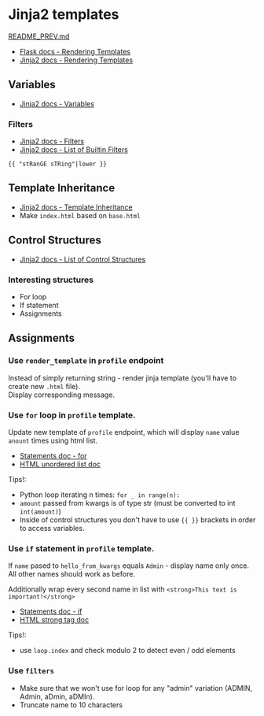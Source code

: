 # Jinja2 templates
[README_PREV.md](./README_PREV.md)

* [Flask docs - Rendering Templates][]
* [Jinja2 docs - Rendering Templates][]


## Variables
* [Jinja2 docs - Variables][]

### Filters
* [Jinja2 docs - Filters][]
* [Jinja2 docs - List of Builtin Filters][]
```
{{ "stRanGE sTRing"|lower }}
```

## Template Inheritance
* [Jinja2 docs - Template Inheritance][]
* Make `index.html` based on `base.html`

## Control Structures
* [Jinja2 docs - List of Control Structures][]

### Interesting structures
* For loop
* If statement
* Assignments 

## Assignments
### Use `render_template` in `profile` endpoint
Instead of simply returning string - render jinja template (you'll have to create new `.html` file).  
Display corresponding message.

### Use `for` loop in `profile` template.
Update new template of `profile` endpoint, which will display `name` value `anount` times using html list.
* [Statements doc - for][]
* [HTML unordered list doc][]

Tips!:
* Python loop iterating n times: `for _ in range(n):`
* `amount` passed from kwargs is of type str (must be converted to int `int(amount)`)
* Inside of control structures you don't have to use `{{ }}` brackets in order to access variables.

### Use `if` statement in `profile` template.
If `name` pased to `hello_from_kwargs` equals `Admin` - display name only once.  
All other names should work as before.

Additionally wrap every second name in list with `<strong>This text is important!</strong>`

* [Statements doc - if](https://jinja2docs.readthedocs.io/en/stable/templates.html#if)
* [HTML strong tag doc](https://www.w3schools.com/tags/tag_strong.asp)

Tips!:
* use `loop.index` and check modulo 2 to detect even / odd elements

### Use `filters`
* Make sure that we won't use for loop for any "admin" variation (ADMIN, Admin, aDmin, aDMIn).
* Truncate name to 10 characters


[Flask docs - Rendering Templates]: https://flask.palletsprojects.com/en/2.1.x/quickstart/#rendering-templates
[Jinja2 docs - Rendering Templates]: https://jinja.palletsprojects.com/en/3.1.x/templates/
[Jinja2 docs - Variables]: https://jinja.palletsprojects.com/en/3.1.x/templates/#variables
[Jinja2 docs - Filters]: https://jinja.palletsprojects.com/en/3.1.x/templates/#filters
[Jinja2 docs - Template Inheritance]: https://jinja.palletsprojects.com/en/3.1.x/templates/#template-inheritance
[Jinja2 docs - List of Builtin Filters]: https://tedboy.github.io/jinja2/templ14.html
[Jinja2 docs - List of Control Structures]: https://jinja.palletsprojects.com/en/3.1.x/templates/#list-of-control-structures
[Statements doc - for]: https://jinja.palletsprojects.com/en/3.1.x/templates/#for
[Statements doc - if]: https://jinja.palletsprojects.com/en/3.1.x/templates/#if
[HTML unordered list doc]: https://www.w3schools.com/HTML/html_lists.asp
[HTML strong tag doc]: https://www.w3schools.com/tags/tag_strong.asp
